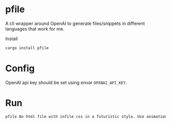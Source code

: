 # pfile

A cli wrapper around OpenAI to generate files/snippets in different languages that work for me.

Install

```bash
cargo install pfile
```

# Config

OpenAI api key should be set using envar `OPENAI_API_KEY`.

# Run

```bash
pfile An html file with infile css in a futuristic style. Use animations. > index.html
```
